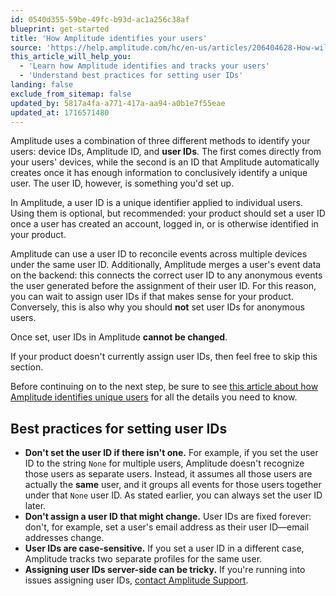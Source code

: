 ```yaml
---
id: 0540d355-59be-49fc-b93d-ac1a256c38af
blueprint: get-started
title: 'How Amplitude identifies your users'
source: 'https://help.amplitude.com/hc/en-us/articles/206404628-How-will-you-identify-your-users-'
this_article_will_help_you:
  - 'Learn how Amplitude identifies and tracks your users'
  - 'Understand best practices for setting user IDs'
landing: false
exclude_from_sitemap: false
updated_by: 5817a4fa-a771-417a-aa94-a0b1e7f55eae
updated_at: 1716571480
---
```

Amplitude uses a combination of three different methods to identify your users: device IDs, Amplitude ID, and **user IDs**. The first comes directly from your users' devices, while the second is an ID that Amplitude automatically creates once it has enough information to conclusively identify a unique user. The user ID, however, is something you'd set up.

In Amplitude, a user ID is a unique identifier applied to individual users. Using them is optional, but recommended: your product should set a user ID once a user has created an account, logged in, or is otherwise identified in your product.

Amplitude can use a user ID to reconcile events across multiple devices under the same user ID. Additionally, Amplitude merges a user's event data on the backend: this connects the correct user ID to any anonymous events the user generated before the assignment of their user ID. For this reason, you can wait to assign user IDs if that makes sense for your product. Conversely, this is also why you should **not** set user IDs for anonymous users.

Once set, user IDs in Amplitude **cannot be changed**.

If your product doesn't currently assign user IDs, then feel free to skip this section.

Before continuing on to the next step, be sure to see [this article about how Amplitude identifies unique users](/docs/cdp/sources/instrument-track-unique-users) for all the details you need to know.

## Best practices for setting user IDs

* **Don't set the user ID if there isn't one.** For example, if you set the user ID to the string `None`  for multiple users, Amplitude doesn't recognize those users as separate users. Instead, it assumes all those users are actually the **same** user, and it groups all events for those users together under that `None`  user ID. As stated earlier, you can always set the user ID later.
* **Don't assign a user ID that might change.** User IDs are fixed forever: don't, for example, set a user's email address as their user ID—email addresses change.
* **User IDs are case-sensitive.** If you set a user ID in a different case, Amplitude tracks two separate profiles for the same user.
* **Assigning user IDs server-side can be tricky.** If you're running into issues assigning user IDs, [contact Amplitude Support](/docs/hc/en-us/requests/new).